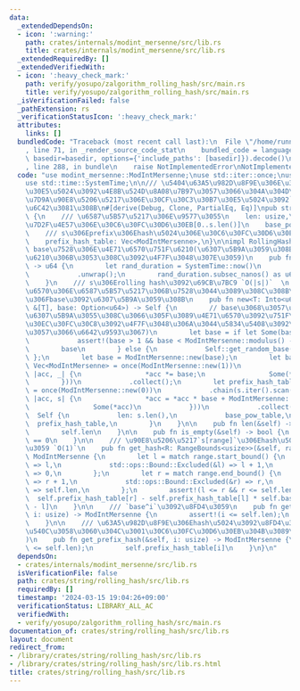 ```yaml
---
data:
  _extendedDependsOn:
  - icon: ':warning:'
    path: crates/internals/modint_mersenne/src/lib.rs
    title: crates/internals/modint_mersenne/src/lib.rs
  _extendedRequiredBy: []
  _extendedVerifiedWith:
  - icon: ':heavy_check_mark:'
    path: verify/yosupo/zalgorithm_rolling_hash/src/main.rs
    title: verify/yosupo/zalgorithm_rolling_hash/src/main.rs
  _isVerificationFailed: false
  _pathExtension: rs
  _verificationStatusIcon: ':heavy_check_mark:'
  attributes:
    links: []
  bundledCode: "Traceback (most recent call last):\n  File \"/home/runner/.local/lib/python3.10/site-packages/onlinejudge_verify/documentation/build.py\"\
    , line 71, in _render_source_code_stat\n    bundled_code = language.bundle(stat.path,\
    \ basedir=basedir, options={'include_paths': [basedir]}).decode()\n  File \"/home/runner/.local/lib/python3.10/site-packages/onlinejudge_verify/languages/rust.py\"\
    , line 288, in bundle\n    raise NotImplementedError\nNotImplementedError\n"
  code: "use modint_mersenne::ModIntMersenne;\nuse std::iter::once;\nuse std::ops::RangeBounds;\n\
    use std::time::SystemTime;\n\n/// \u5404\u63A5\u982D\u8F9E\u306E\u30CF\u30C3\u30B7\
    \u30E5\u5024\u3092\u4E8B\u524D\u8A08\u7B97\u3057\u3066\u304A\u304D\u3001\u9023\
    \u7D9A\u90E8\u5206\u5217\u306E\u30CF\u30C3\u30B7\u30E5\u5024\u3092`O(1)`\u3067\
    \u6C42\u3081\u308B\n#[derive(Debug, Clone, PartialEq, Eq)]\npub struct RollingHash\
    \ {\n    /// \u6587\u5B57\u5217\u306E\u9577\u3055\n    len: usize,\n    /// base\u306E\
    \u7D2F\u4E57\u306E\u30C6\u30FC\u30D6\u30EB[0..s.len()]\n    base_pow_table: Vec<ModIntMersenne>,\n\
    \    /// s\u306Eprefix\u306Ehash\u5024\u306E\u30C6\u30FC\u30D6\u30EB[0..s.len()]\n\
    \    prefix_hash_table: Vec<ModIntMersenne>,\n}\n\nimpl RollingHash {\n    ///\
    \ base\u7528\u306E\u4E71\u6570\u751F\u6210(\u6307\u5B9A\u3059\u308Bbase\u306E\u751F\
    \u6210\u306B\u3053\u308C\u3092\u4F7F\u3048\u307E\u3059)\n    pub fn get_random_base()\
    \ -> u64 {\n        let rand_duration = SystemTime::now()\n            .duration_since(SystemTime::UNIX_EPOCH)\n\
    \            .unwrap();\n        rand_duration.subsec_nanos() as u64 + rand_duration.as_secs()\n\
    \    }\n    /// s\u306Erolling hash\u3092\u69CB\u7BC9 `O(|s|)`  \n    /// \u8907\
    \u6570\u306E\u6587\u5B57\u5217\u306B\u7528\u3044\u3089\u308C\u308B\u5834\u5408\
    \u306Fbase\u3092\u6307\u5B9A\u3059\u308B\n    pub fn new<T: Into<u64> + Copy>(s:\
    \ &[T], base: Option<u64>) -> Self {\n        // base\u3068\u3057\u3066None\u304C\
    \u6307\u5B9A\u3055\u308C\u3066\u305F\u3089\u4E71\u6570\u3092\u751F\u6210(rand\u30AF\
    \u30EC\u30FC\u30C8\u3092\u4F7F\u3048\u306A\u3044\u5834\u5408\u3092\u8003\u616E\
    \u3057\u3066\u6642\u9593\u3067)\n        let base = if let Some(base) = base {\n\
    \            assert!(base > 1 && base < ModIntMersenne::modulus() - 1);\n    \
    \        base\n        } else {\n            Self::get_random_base()\n       \
    \ };\n        let base = ModIntMersenne::new(base);\n        let base_pow_table:\
    \ Vec<ModIntMersenne> = once(ModIntMersenne::new(1))\n            .chain((0..s.len()).scan(ModIntMersenne::new(1),\
    \ |acc, _| {\n                *acc *= base;\n                Some(*acc)\n    \
    \        }))\n            .collect();\n        let prefix_hash_table: Vec<ModIntMersenne>\
    \ = once(ModIntMersenne::new(0))\n            .chain(s.iter().scan(ModIntMersenne::new(0),\
    \ |acc, s| {\n                *acc = *acc * base + ModIntMersenne::new(Into::<u64>::into(*s));\n\
    \                Some(*acc)\n            }))\n            .collect();\n      \
    \  Self {\n            len: s.len(),\n            base_pow_table,\n          \
    \  prefix_hash_table,\n        }\n    }\n\n    pub fn len(&self) -> usize {\n\
    \        self.len\n    }\n\n    pub fn is_empty(&self) -> bool {\n        self.len\
    \ == 0\n    }\n\n    /// \u90E8\u5206\u5217`s[range]`\u306Ehash\u5024\u3092\u8FD4\
    \u3059 `O(1)`\n    pub fn get_hash<R: RangeBounds<usize>>(&self, range: R) ->\
    \ ModIntMersenne {\n        let l = match range.start_bound() {\n            std::ops::Bound::Included(&l)\
    \ => l,\n            std::ops::Bound::Excluded(&l) => l + 1,\n            std::ops::Bound::Unbounded\
    \ => 0,\n        };\n        let r = match range.end_bound() {\n            std::ops::Bound::Included(&r)\
    \ => r + 1,\n            std::ops::Bound::Excluded(&r) => r,\n            std::ops::Bound::Unbounded\
    \ => self.len,\n        };\n        assert!(l <= r && r <= self.len);\n      \
    \  self.prefix_hash_table[r] - self.prefix_hash_table[l] * self.base_pow_table[r\
    \ - l]\n    }\n\n    /// `base^i`\u3092\u8FD4\u3059\n    pub fn get_base_pow(&self,\
    \ i: usize) -> ModIntMersenne {\n        assert!(i <= self.len);\n        self.base_pow_table[i]\n\
    \    }\n\n    /// \u63A5\u982D\u8F9E\u306Ehash\u5024\u3092\u8FD4\u3059(`get_hash(0..i)`\u3068\
    \u540C\u3058\u3060\u304C\u3001\u30C6\u30FC\u30D6\u30EB\u304B\u3089\u5F15\u304F\
    )\n    pub fn get_prefix_hash(&self, i: usize) -> ModIntMersenne {\n        assert!(i\
    \ <= self.len);\n        self.prefix_hash_table[i]\n    }\n}\n"
  dependsOn:
  - crates/internals/modint_mersenne/src/lib.rs
  isVerificationFile: false
  path: crates/string/rolling_hash/src/lib.rs
  requiredBy: []
  timestamp: '2024-03-15 19:04:26+09:00'
  verificationStatus: LIBRARY_ALL_AC
  verifiedWith:
  - verify/yosupo/zalgorithm_rolling_hash/src/main.rs
documentation_of: crates/string/rolling_hash/src/lib.rs
layout: document
redirect_from:
- /library/crates/string/rolling_hash/src/lib.rs
- /library/crates/string/rolling_hash/src/lib.rs.html
title: crates/string/rolling_hash/src/lib.rs
---
```

